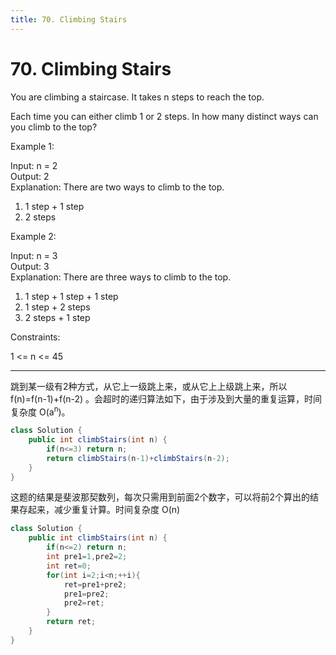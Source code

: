 ```yaml
---
title: 70. Climbing Stairs
---
```


# 70. Climbing Stairs

You are climbing a staircase. It takes n steps to reach the top.

Each time you can either climb 1 or 2 steps. In how many distinct ways can you climb to the top?

 

Example 1:

Input: n = 2  
Output: 2  
Explanation: There are two ways to climb to the top.  
1. 1 step + 1 step  
2. 2 steps  

Example 2:

Input: n = 3  
Output: 3  
Explanation: There are three ways to climb to the top.  
1. 1 step + 1 step + 1 step  
2. 1 step + 2 steps  
3. 2 steps + 1 step  
 

Constraints:

1 <= n <= 45

---

跳到某一级有2种方式，从它上一级跳上来，或从它上上级跳上来，所以 f(n)=f(n-1)+f(n-2) 。会超时的递归算法如下，由于涉及到大量的重复运算，时间复杂度 O(a<sup>n</sup>)。

~~~java
class Solution {
    public int climbStairs(int n) {
        if(n<=3) return n;
        return climbStairs(n-1)+climbStairs(n-2);
    }
}
~~~

这题的结果是斐波那契数列，每次只需用到前面2个数字，可以将前2个算出的结果存起来，减少重复计算。时间复杂度 O(n)

~~~java
class Solution {
    public int climbStairs(int n) {
        if(n<=2) return n;
        int pre1=1,pre2=2;
        int ret=0;
        for(int i=2;i<n;++i){
            ret=pre1+pre2;
            pre1=pre2;
            pre2=ret;
        }
        return ret;
    }
}
~~~